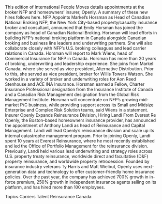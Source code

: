 This edition of International People Moves details appointments at the broker NFP and homeowners’ insurer, Openly.
A summary of these new hires follows here.
NFP Appoints Markel’s Horsman as Head of Canadian National Broking
NFP, the New York City-based property/casualty insurance broker and consultant, announced that Emily Horsman has joined the company as head of Canadian National Broking.
Horsman will lead efforts in building NFP’s national broking platform in Canada alongside Canadian broking and business line leaders and underwriting partners.
She will also collaborate closely with NFP’s U.S. broking colleagues and lead carrier relations in Canada. Horsman will report to Mark Wiens, head of Commercial Insurance for NFP in Canada.
Horsman has more than 20 years of broking, underwriting and leadership experience. She joins from Markel Canada, where she served as vice president, Alternative Distribution. Prior to this, she served as vice president, broker for Willis Towers Watson.
She worked in a variety of broker and underwriting roles for Aon Reed Stenhouse and ACE INA Insurance. Horsman earned a Fellow, Charter Insurance Professional designation from the Insurance Institute of Canada and a Canadian Risk Management designation from the Global Risk Management Institute.
Horsman will concentrate on NFP’s growing mid-market P/C business, while providing support across its Small and Midsize Enterprise and Complex Risk Solution teams, said Wiens in a statement.
Insurer Openly Expands Reinsurance Division, Hiring Landi From Everest Re
Openly, the Boston-based homeowners insurance provider, has announced the appointment of Anthony Landi as head of Reinsurance and Capital Management. Landi will lead Openly’s reinsurance division and scale up its internal catastrophe management program.
Prior to joining Openly, Landi spent 10 years at Everest Reinsurance, where he most recently established and led the Office of Portfolio Management for the reinsurance division. Previously, Landi held various lead underwriting and strategy roles across U.S. property treaty reinsurance, worldwide direct and facultative (D&F) property reinsurance, and worldwide property retrocession.
Founded by insurance industry veterans Ty Harris and Matt Wielbut, Openly uses next-generation data and technology to offer customer-friendly home insurance policies. Over the past year, the company has achieved 700% growth in in-force premium, 250% growth in independent insurance agents selling on its platform, and has hired more than 100 employees.

Topics
Carriers
Talent
Reinsurance
Canada
